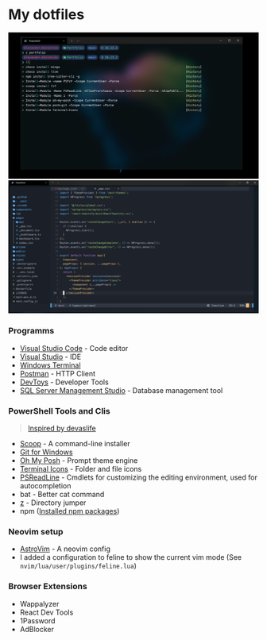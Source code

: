 # My dotfiles

![cover](./images/cover.png)
![nvim](./images/nvim.png)

### Programms

- [Visual Studio Code](https://code.visualstudio.com/) - Code editor
- [Visual Studio](https://visualstudio.microsoft.com/de/) - IDE
- [Windows Terminal](https://github.com/microsoft/terminal)
- [Postman](https://www.postman.com/) - HTTP Client
- [DevToys](https://devtoys.app/) - Developer Tools
- [SQL Server Management Studio](https://docs.microsoft.com/de-de/sql/ssms/download-sql-server-management-studio-ssms?view=sql-server-ver15) - Database management tool

### PowerShell Tools and Clis

> [Inspired by devaslife](https://www.youtube.com/watch?v=5-aK2_WwrmM)

- [Scoop](https://scoop.sh/) - A command-line installer
- [Git for Windows](https://gitforwindows.org/)
- [Oh My Posh](https://ohmyposh.dev/) - Prompt theme engine
- [Terminal Icons](https://github.com/devblackops/Terminal-Icons) - Folder and file icons
- [PSReadLine](https://docs.microsoft.com/en-us/powershell/module/psreadline/) - Cmdlets for customizing the editing environment, used for autocompletion
- bat - Better cat command
- [z](https://www.powershellgallery.com/packages/z) - Directory jumper
- npm ([Installed npm packages](https://github.com/Alex289/My-config-setup/blob/master/npm-Packages.md))

### Neovim setup

- [AstroVim](https://github.com/kabinspace/AstroVim) - A neovim config
- I added a configuration to feline to show the current vim mode (See `nvim/lua/user/plugins/feline.lua`)

### Browser Extensions

- Wappalyzer
- React Dev Tools
- 1Password
- AdBlocker
